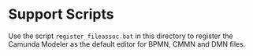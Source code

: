 # Support Scripts

Use the script `register_fileassoc.bat` in this directory to register the Camunda Modeler as the default editor for
BPMN, CMMN and DMN files.
